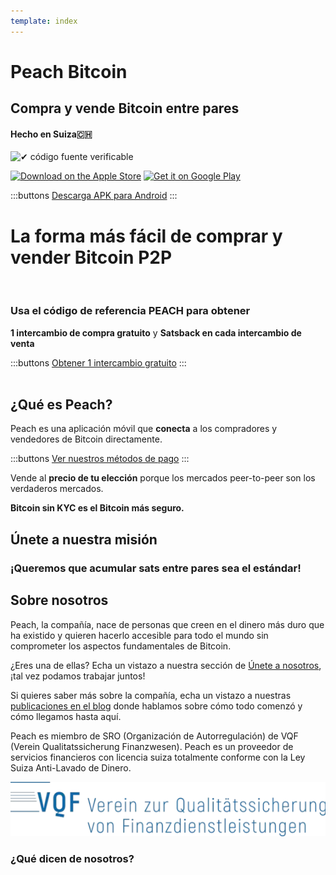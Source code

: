 ```yaml
---
template: index
---
```

<!--[teaser]-->
# Peach Bitcoin
## Compra y vende Bitcoin <span>entre pares</span>
#### Hecho en Suiza🇨🇭

<div class="inner-wrap">

![✔ código fuente verificable](/img/phones.png)

<div>
  <div class="md:flex items-end">
    <a href="https://testflight.apple.com/join/wfSPFEWG"><img class="h-180px md:h-90px" src="/img/download-on-the-app-store.svg" alt="Download on the Apple Store"></a>
    <a class="md:ml-4" href="https://play.google.com/store/apps/details?id=com.peachbitcoin.peach.mainnet"><img class="h-180px md:h-90px" src="/img/get-it-on-google-play.svg" alt="Get it on Google Play"></a>
  </div>

  :::buttons
  [Descarga APK para Android](/es/apk/)
  :::

</div>

</div>


<!--[top]-->
# La forma más fácil de comprar y vender Bitcoin P2P
<br>

### Usa el código de referencia PEACH para obtener

**1 intercambio de compra gratuito** y **Satsback en cada intercambio de venta**

:::buttons
[Obtener 1 intercambio gratuito](https://peachbitcoin.com/referral/?code=PEACH)
:::
<br><br>

## ¿Qué es Peach?

Peach es una aplicación móvil que **conecta** a los compradores y vendedores de Bitcoin directamente.

:::buttons
[Ver nuestros métodos de pago](/how-it-works/#available-payment-methods)
:::

Vende al **precio de tu elección** porque los mercados peer-to-peer son los verdaderos mercados.

**Bitcoin sin KYC es el Bitcoin más seguro.**


<!--[mission]-->
## Únete a nuestra misión

### ¡Queremos que acumular sats entre pares sea el estándar!

<!--[about]-->
## Sobre nosotros

Peach, la compañía, nace de personas que creen en el dinero más duro que ha existido y quieren hacerlo accesible para todo el mundo sin comprometer los aspectos fundamentales de Bitcoin.

¿Eres una de ellas? Echa un vistazo a nuestra sección de [Únete a nosotros](/es/join-us/), ¡tal vez podamos trabajar juntos!

Si quieres saber más sobre la compañía, echa un vistazo a nuestras [publicaciones en el blog](/es/blog/) donde hablamos sobre cómo todo comenzó y cómo llegamos hasta aquí.


Peach es miembro de SRO (Organización de Autorregulación) de VQF (Verein Qualitatssicherung Finanzwesen). Peach es un proveedor de servicios financieros con licencia suiza totalmente conforme con la Ley Suiza Anti-Lavado de Dinero.

![](/img/vqf.webp)


### ¿Qué dicen de nosotros?
<br>
<div id="ap-widget-container" class="ap-widget-container" prod_code="peach" show ="top" bg_color="#FFFFFF" review_bg_color = "#FFFFFF" text_color = "#000000"></div>

